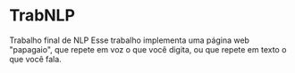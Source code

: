 # TrabNLP
Trabalho final de NLP
Esse trabalho implementa uma página web "papagaio", que repete em voz o que você digita, ou
que repete em texto o que você fala.
